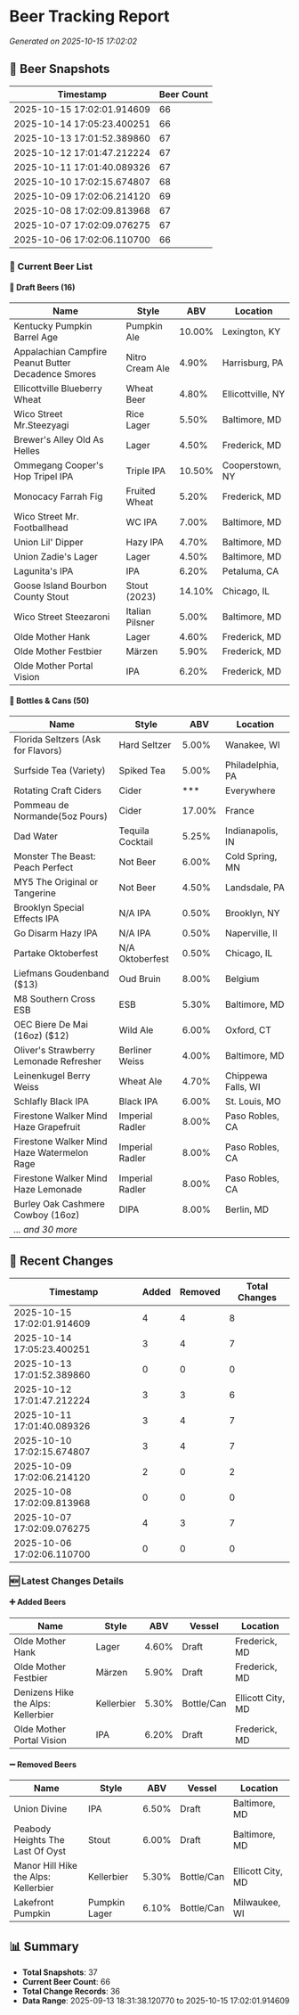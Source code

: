 # Beer Tracking Report
*Generated on 2025-10-15 17:02:02*

## 📸 Beer Snapshots

| Timestamp | Beer Count |
|-----------|------------|
| 2025-10-15 17:02:01.914609 | 66 |
| 2025-10-14 17:05:23.400251 | 66 |
| 2025-10-13 17:01:52.389860 | 67 |
| 2025-10-12 17:01:47.212224 | 67 |
| 2025-10-11 17:01:40.089326 | 67 |
| 2025-10-10 17:02:15.674807 | 68 |
| 2025-10-09 17:02:06.214120 | 69 |
| 2025-10-08 17:02:09.813968 | 67 |
| 2025-10-07 17:02:09.076275 | 67 |
| 2025-10-06 17:02:06.110700 | 66 |

### 🍺 Current Beer List

#### 🍺 Draft Beers (16)

| Name | Style | ABV | Location |
|------|-------|-----|----------|
| Kentucky Pumpkin Barrel Age | Pumpkin Ale | 10.00% | Lexington, KY |
| Appalachian Campfire Peanut Butter Decadence Smores | Nitro Cream Ale | 4.90% | Harrisburg, PA |
| Ellicottville Blueberry Wheat | Wheat Beer | 4.80% | Ellicottville, NY |
| Wico Street Mr.Steezyagi | Rice Lager | 5.50% | Baltimore, MD |
| Brewer's Alley Old As Helles | Lager | 4.50% | Frederick, MD |
| Ommegang Cooper's Hop Tripel IPA | Triple IPA | 10.50% | Cooperstown, NY |
| Monocacy Farrah Fig | Fruited Wheat | 5.20% | Frederick, MD |
| Wico Street Mr. Footballhead | WC IPA | 7.00% | Baltimore, MD |
| Union Lil' Dipper | Hazy IPA | 4.70% | Baltimore, MD |
| Union Zadie's Lager | Lager | 4.50% | Baltimore, MD |
| Lagunita's IPA | IPA | 6.20% | Petaluma, CA |
| Goose Island Bourbon County Stout  | Stout (2023) | 14.10% | Chicago, IL |
| Wico Street Steezaroni | Italian Pilsner | 5.00% | Baltimore, MD |
| Olde Mother Hank | Lager | 4.60% | Frederick, MD |
| Olde Mother Festbier | Märzen | 5.90% | Frederick, MD |
| Olde Mother Portal Vision | IPA | 6.20% | Frederick, MD |

#### 🥫 Bottles & Cans (50)

| Name | Style | ABV | Location |
|------|-------|-----|----------|
| Florida Seltzers (Ask for Flavors) | Hard Seltzer | 5.00% | Wanakee, WI |
| Surfside Tea (Variety) | Spiked Tea | 5.00% | Philadelphia, PA |
| Rotating Craft Ciders | Cider | *** | Everywhere |
| Pommeau de Normande(5oz Pours) | Cider | 17.00% | France |
| Dad Water  | Tequila Cocktail | 5.25% | Indianapolis, IN |
| Monster The Beast: Peach Perfect | Not Beer | 6.00% | Cold Spring, MN |
| MY5 The Original or Tangerine  | Not Beer | 4.50% | Landsdale, PA |
| Brooklyn Special Effects IPA | N/A IPA | 0.50% | Brooklyn, NY |
| Go Disarm Hazy IPA | N/A IPA | 0.50% | Naperville, Il |
| Partake Oktoberfest | N/A Oktoberfest | 0.50% | Chicago, IL |
| Liefmans Goudenband ($13) | Oud Bruin | 8.00% | Belgium |
| M8 Southern Cross ESB | ESB | 5.30% | Baltimore, MD |
| OEC Biere De Mai (16oz) ($12) | Wild Ale | 6.00% | Oxford, CT |
| Oliver's Strawberry Lemonade Refresher | Berliner Weiss | 4.00% | Baltimore, MD |
| Leinenkugel Berry Weiss | Wheat Ale | 4.70% | Chippewa Falls, WI |
| Schlafly Black IPA | Black IPA | 6.00% | St. Louis, MO |
| Firestone Walker Mind Haze Grapefruit | Imperial Radler | 8.00% | Paso Robles, CA |
| Firestone Walker Mind Haze Watermelon Rage | Imperial Radler | 8.00% | Paso Robles, CA |
| Firestone Walker Mind Haze Lemonade | Imperial Radler | 8.00% | Paso Robles, CA |
| Burley Oak Cashmere Cowboy (16oz) | DIPA | 8.00% | Berlin, MD |
| *... and 30 more* | | | |


## 🔄 Recent Changes

| Timestamp | Added | Removed | Total Changes |
|-----------|-------|---------|---------------|
| 2025-10-15 17:02:01.914609 | 4 | 4 | 8 |
| 2025-10-14 17:05:23.400251 | 3 | 4 | 7 |
| 2025-10-13 17:01:52.389860 | 0 | 0 | 0 |
| 2025-10-12 17:01:47.212224 | 3 | 3 | 6 |
| 2025-10-11 17:01:40.089326 | 3 | 4 | 7 |
| 2025-10-10 17:02:15.674807 | 3 | 4 | 7 |
| 2025-10-09 17:02:06.214120 | 2 | 0 | 2 |
| 2025-10-08 17:02:09.813968 | 0 | 0 | 0 |
| 2025-10-07 17:02:09.076275 | 4 | 3 | 7 |
| 2025-10-06 17:02:06.110700 | 0 | 0 | 0 |

### 🆕 Latest Changes Details

#### ➕ Added Beers

| Name | Style | ABV | Vessel | Location |
|------|-------|-----|--------|----------|
| Olde Mother Hank | Lager | 4.60% | Draft | Frederick, MD |
| Olde Mother Festbier | Märzen | 5.90% | Draft | Frederick, MD |
| Denizens Hike the Alps: Kellerbier | Kellerbier | 5.30% | Bottle/Can | Ellicott City, MD |
| Olde Mother Portal Vision | IPA | 6.20% | Draft | Frederick, MD |

#### ➖ Removed Beers

| Name | Style | ABV | Vessel | Location |
|------|-------|-----|--------|----------|
| Union Divine | IPA | 6.50% | Draft | Baltimore, MD |
| Peabody Heights The Last Of Oyst | Stout | 6.00% | Draft | Baltimore, MD |
| Manor Hill Hike the Alps: Kellerbier | Kellerbier | 5.30% | Bottle/Can | Ellicott City, MD |
| Lakefront Pumpkin | Pumpkin Lager | 6.10% | Bottle/Can | Milwaukee, WI |


## 📊 Summary

- **Total Snapshots**: 37
- **Current Beer Count**: 66
- **Total Change Records**: 36
- **Data Range**: 2025-09-13 18:31:38.120770 to 2025-10-15 17:02:01.914609
